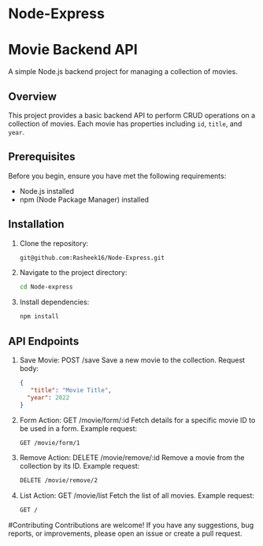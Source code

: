 # Node-Express
# Movie Backend API

A simple Node.js backend project for managing a collection of movies.

## Overview

This project provides a basic backend API to perform CRUD operations on a collection of movies. Each movie has properties including `id`, `title`, and `year`.

## Prerequisites

Before you begin, ensure you have met the following requirements:

- Node.js installed
- npm (Node Package Manager) installed

## Installation

1. Clone the repository:

   ```bash
   git@github.com:Rasheek16/Node-Express.git


2. Navigate to the project directory:
   
   ```bash
   cd Node-express


4. Install dependencies:

   ```bash
   npm install


## API Endpoints

1. Save Movie: POST /save
   Save a new movie to the collection.
   Request body:
   ```json
   {
      "title": "Movie Title",
     "year": 2022
   }
   ```

2. Form Action: GET /movie/form/:id
   Fetch details for a specific movie ID to be used in a form.
   Example request:
   ```bash
   GET /movie/form/1
   ```

3. Remove Action: DELETE /movie/remove/:id
   Remove a movie from the collection by its ID.
   Example request:
   ```bash
   DELETE /movie/remove/2

4. List Action: GET /movie/list
   Fetch the list of all movies.
   Example request:
   ```bash
   GET /

#Contributing
Contributions are welcome! If you have any suggestions, bug reports, or improvements, please open an issue or create a pull request.

